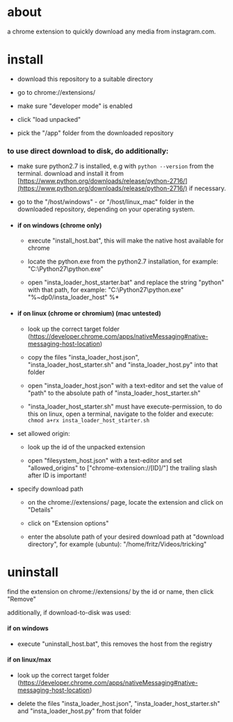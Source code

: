 
  
  
# about
a chrome extension to quickly download any media from instagram.com.




# install

  

- download this repository to a suitable directory

- go to chrome://extensions/

- make sure "developer mode" is enabled

- click "load unpacked"

- pick the "/app" folder from the downloaded repository


### to use direct download to disk, do additionally:

- make sure python2.7 is installed, e.g with `python --version` from the terminal.
download and install it from [https://www.python.org/downloads/release/python-2716/](https://www.python.org/downloads/release/python-2716/) if necessary.

- go to the "/host/windows" - or "/host/linux_mac" folder in the downloaded repository, 
depending on your operating system.  

- #### if on windows (chrome only)

	- execute "install_host.bat", this will make the native host available for chrome

	- locate the python.exe from the python2.7 installation, for example: "C:\Python27\python.exe"

	- open "insta_loader_host_starter.bat" and replace the string "python" with that path,
	for example: "C:\Python27\python.exe" "%~dp0/insta_loader_host" %*

- #### if on linux (chrome or chromium) (mac untested)

	- look up the correct target folder (https://developer.chrome.com/apps/nativeMessaging#native-messaging-host-location)

	- copy the files "insta_loader_host.json", "insta_loader_host_starter.sh" and "insta_loader_host.py" into that folder

	- open "insta_loader_host.json" with a text-editor and set the value of "path" to the absolute path of "insta_loader_host_starter.sh"

	- "insta_loader_host_starter.sh" must have execute-permission,
	to do this on linux, open a terminal, navigate to the folder and execute:
	`chmod a+rx insta_loader_host_starter.sh`

  

- set allowed origin:
	
	- look up the id of the unpacked extension
	
	- open "filesystem_host.json" with a text-editor and set "allowed_origins" to ["chrome-extension://[ID]/"]
	the trailing slash after ID is important!

  

- specify download path

	- on the chrome://extensions/ page, locate the extension and click on "Details"

	- click on "Extension options"

	- enter the absolute path of your desired download path at "download directory",
	for example (ubuntu): "/home/fritz/Videos/tricking"

  
  
  

# uninstall

find the extension on chrome://extensions/ by the id or name, then click "Remove"

additionally, if download-to-disk was used:

#### if on windows

- execute "uninstall_host.bat", this removes the host from the registry

#### if on linux/max

- look up the correct target folder (https://developer.chrome.com/apps/nativeMessaging#native-messaging-host-location)

- delete the files "insta_loader_host.json", "insta_loader_host_starter.sh" and "insta_loader_host.py" from that folder
